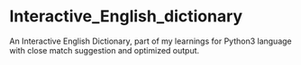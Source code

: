 # Interactive_English_dictionary
An Interactive English Dictionary, part of my learnings for Python3 language with close match suggestion and optimized output.
